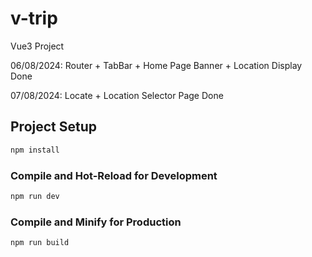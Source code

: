 # v-trip

Vue3 Project

06/08/2024: Router + TabBar + Home Page Banner + Location Display Done

07/08/2024: Locate + Location Selector Page Done

## Project Setup

```sh
npm install
```

### Compile and Hot-Reload for Development

```sh
npm run dev
```

### Compile and Minify for Production

```sh
npm run build
```
